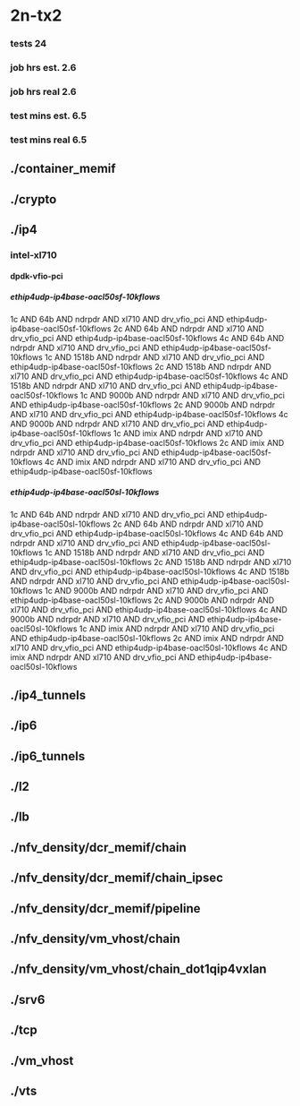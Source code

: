 # 2n-tx2
### tests 24
### job hrs est. 2.6
### job hrs real 2.6
### test mins est. 6.5
### test mins real 6.5
## ./container_memif
## ./crypto
## ./ip4
### intel-xl710
#### dpdk-vfio-pci
##### ethip4udp-ip4base-oacl50sf-10kflows
1c AND 64b AND ndrpdr AND xl710 AND drv_vfio_pci AND ethip4udp-ip4base-oacl50sf-10kflows
2c AND 64b AND ndrpdr AND xl710 AND drv_vfio_pci AND ethip4udp-ip4base-oacl50sf-10kflows
4c AND 64b AND ndrpdr AND xl710 AND drv_vfio_pci AND ethip4udp-ip4base-oacl50sf-10kflows
1c AND 1518b AND ndrpdr AND xl710 AND drv_vfio_pci AND ethip4udp-ip4base-oacl50sf-10kflows
2c AND 1518b AND ndrpdr AND xl710 AND drv_vfio_pci AND ethip4udp-ip4base-oacl50sf-10kflows
4c AND 1518b AND ndrpdr AND xl710 AND drv_vfio_pci AND ethip4udp-ip4base-oacl50sf-10kflows
1c AND 9000b AND ndrpdr AND xl710 AND drv_vfio_pci AND ethip4udp-ip4base-oacl50sf-10kflows
2c AND 9000b AND ndrpdr AND xl710 AND drv_vfio_pci AND ethip4udp-ip4base-oacl50sf-10kflows
4c AND 9000b AND ndrpdr AND xl710 AND drv_vfio_pci AND ethip4udp-ip4base-oacl50sf-10kflows
1c AND imix AND ndrpdr AND xl710 AND drv_vfio_pci AND ethip4udp-ip4base-oacl50sf-10kflows
2c AND imix AND ndrpdr AND xl710 AND drv_vfio_pci AND ethip4udp-ip4base-oacl50sf-10kflows
4c AND imix AND ndrpdr AND xl710 AND drv_vfio_pci AND ethip4udp-ip4base-oacl50sf-10kflows
##### ethip4udp-ip4base-oacl50sl-10kflows
1c AND 64b AND ndrpdr AND xl710 AND drv_vfio_pci AND ethip4udp-ip4base-oacl50sl-10kflows
2c AND 64b AND ndrpdr AND xl710 AND drv_vfio_pci AND ethip4udp-ip4base-oacl50sl-10kflows
4c AND 64b AND ndrpdr AND xl710 AND drv_vfio_pci AND ethip4udp-ip4base-oacl50sl-10kflows
1c AND 1518b AND ndrpdr AND xl710 AND drv_vfio_pci AND ethip4udp-ip4base-oacl50sl-10kflows
2c AND 1518b AND ndrpdr AND xl710 AND drv_vfio_pci AND ethip4udp-ip4base-oacl50sl-10kflows
4c AND 1518b AND ndrpdr AND xl710 AND drv_vfio_pci AND ethip4udp-ip4base-oacl50sl-10kflows
1c AND 9000b AND ndrpdr AND xl710 AND drv_vfio_pci AND ethip4udp-ip4base-oacl50sl-10kflows
2c AND 9000b AND ndrpdr AND xl710 AND drv_vfio_pci AND ethip4udp-ip4base-oacl50sl-10kflows
4c AND 9000b AND ndrpdr AND xl710 AND drv_vfio_pci AND ethip4udp-ip4base-oacl50sl-10kflows
1c AND imix AND ndrpdr AND xl710 AND drv_vfio_pci AND ethip4udp-ip4base-oacl50sl-10kflows
2c AND imix AND ndrpdr AND xl710 AND drv_vfio_pci AND ethip4udp-ip4base-oacl50sl-10kflows
4c AND imix AND ndrpdr AND xl710 AND drv_vfio_pci AND ethip4udp-ip4base-oacl50sl-10kflows
## ./ip4_tunnels
## ./ip6
## ./ip6_tunnels
## ./l2
## ./lb
## ./nfv_density/dcr_memif/chain
## ./nfv_density/dcr_memif/chain_ipsec
## ./nfv_density/dcr_memif/pipeline
## ./nfv_density/vm_vhost/chain
## ./nfv_density/vm_vhost/chain_dot1qip4vxlan
## ./srv6
## ./tcp
## ./vm_vhost
## ./vts
